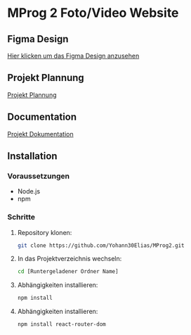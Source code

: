# MProg 2 Foto/Video Website

## Figma Design
[Hier klicken um das Figma Design anzusehen](https://www.figma.com/design/ySrwW7ryjZBBAtTaq7iKbf/MProg2?node-id=0-1&node-type=CANVAS&t=rS3Ko0R9bKKS1gzn-0)

## Projekt Plannung
[Projekt Plannung](https://github.com/users/Yohann30Elias/projects/1)

## Documentation
[Projekt Dokumentation](https://github.com/Yohann30Elias/MProg2/wiki)

## Installation

### Voraussetzungen
- Node.js
- npm

### Schritte
1. Repository klonen:
   ```bash
   git clone https://github.com/Yohann30Elias/MProg2.git

2. In das Projektverzeichnis wechseln:
   ```bash
   cd [Runtergeladener Ordner Name]
4. Abhängigkeiten installieren:
   ```bash
   npm install
5. Abhängigkeiten installieren:
   ```bash
   npm install react-router-dom
